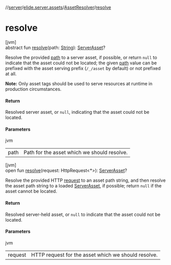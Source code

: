 //[server](../../../index.md)/[elide.server.assets](../index.md)/[AssetResolver](index.md)/[resolve](resolve.md)

# resolve

[jvm]\
abstract fun [resolve](resolve.md)(path: [String](https://kotlinlang.org/api/latest/jvm/stdlib/kotlin/-string/index.html)): [ServerAsset](../-server-asset/index.md)?

Resolve the provided [path](resolve.md) to a server asset, if possible, or return `null` to indicate that the asset could not be located; the given [path](resolve.md) value can be prefixed with the asset serving prefix (`/_/asset` by default) or not prefixed at all.

**Note:** Only asset tags should be used to serve resources at runtime in production circumstances.

#### Return

Resolved server asset, or `null`, indicating that the asset could not be located.

#### Parameters

jvm

| | |
|---|---|
| path | Path for the asset which we should resolve. |

[jvm]\
open fun [resolve](resolve.md)(request: HttpRequest&lt;*&gt;): [ServerAsset](../-server-asset/index.md)?

Resolve the provided HTTP [request](resolve.md) to an asset path string, and then resolve the asset path string to a loaded [ServerAsset](../-server-asset/index.md), if possible; return `null` if the asset cannot be located.

#### Return

Resolved server-held asset, or `null` to indicate that the asset could not be located.

#### Parameters

jvm

| | |
|---|---|
| request | HTTP request for the asset which we should resolve. |
